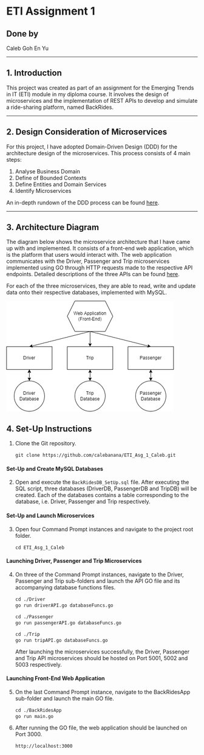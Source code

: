 # ETI Assignment 1
## Done by 
Caleb Goh En Yu

---
## 1. Introduction
This project was created as part of an assignment for the Emerging Trends in IT (ETI) module in my diploma course. It involves the design of microservices and the implementation of REST APIs to develop and simulate a ride-sharing platform, named BackRides.

---
## 2. Design Consideration of Microservices
For this project, I have adopted Domain-Driven Design (DDD) for the architecture design of the microservices. This process consists of 4 main steps:

1. Analyse Business Domain
2. Define of Bounded Contexts
3. Define Entities and Domain Services
4. Identify Microservices

An in-depth rundown of the DDD process can be found [here](./design_considerations.md).

---
## 3. Architecture Diagram
The diagram below shows the microservice architecture that I have came up with and implemented. It consists of a front-end web application, which is the platform that users would interact with. The web application communicates with the Driver, Passenger and Trip microservices implemented using GO through HTTP requests made to the respective API endpoints. Detailed descriptions of the three APIs can be found [here](./microservices.md).

For each of the three microservices, they are able to read, write and update data onto their respective databases, implemented with MySQL.

![Architecture Diagram](BackRides_App/images/architecture_diagram.png)

## 4. Set-Up Instructions
1. Clone the Git repository.
    ```
    git clone https://github.com/calebanana/ETI_Asg_1_Caleb.git
    ```

#### **Set-Up and Create MySQL Databases**
2. Open and execute the ```BackRidesDB_SetUp.sql``` file. After executing the SQL script, three databases (DriverDB, PassengerDB and TripDB) will be created. Each of the databases contains a table corresponding to the database, i.e. Driver, Passenger and Trip respectively.


#### **Set-Up and Launch Microservices**
3. Open four Command Prompt instances and navigate to the project root folder.
    ```
    cd ETI_Asg_1_Caleb
    ```
#### **Launching Driver, Passenger and Trip Microservices**
4. On three of the Command Prompt instances, navigate to the Driver, Passenger and Trip sub-folders and launch the API GO file and its accompanying database functions files.

    ```
    cd ./Driver
    go run driverAPI.go databaseFuncs.go
    ```
    ```
    cd ./Passenger
    go run passengerAPI.go databaseFuncs.go
    ```
    ```
    cd ./Trip
    go run tripAPI.go databaseFuncs.go
    ```
    After launching the microservices successfully, the Driver, Passenger and Trip API microservices should be hosted on Port 5001, 5002 and 5003 respectively.

#### **Launching Front-End Web Application**
5. On the last Command Prompt instance, navigate to the BackRidesApp sub-folder and launch the main GO file.
    ```
    cd ./BackRidesApp
    go run main.go
    ```
6. After running the GO file, the web application should be launched on Port 3000.
    ```
    http://localhost:3000
    ```

